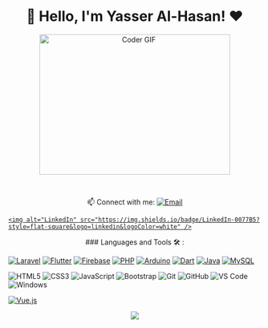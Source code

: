 <h1 align="center">🚀 Hello, I'm Yasser Al-Hasan! ♥</h1>
<p align="center">
  <img src="https://media.giphy.com/media/SWoSkN6DxTszqIKEqv/giphy.gif" alt="Coder GIF" width="380" height="280">
</p>
<br/>
<p align="center">
  📫 Connect with me: 
  <a href="mailto:yasseralhassan942@gmail.com">
    <img alt="Email" src="https://img.shields.io/badge/Email-D14836?style=flat-square&logo=gmail&logoColor=white" />
  </a>
  <a href="https://www.linkedin.com/in/yasser-el-hasan-ab1999212/">
  
    
    <img alt="LinkedIn" src="https://img.shields.io/badge/LinkedIn-0077B5?style=flat-square&logo=linkedin&logoColor=white" />
  </a>
</p>
<p align="center">
  ### Languages and Tools 🛠 : 
  
  [![Laravel](https://img.shields.io/badge/-Laravel-%23FF2D20?style=flat-square&logo=Laravel&logoColor=ffffff)](https://github.com/laravel/laravel)
  [![Flutter](https://img.shields.io/badge/-Flutter-%2302569B?style=flat-square&logo=Flutter&logoColor=ffffff)](https://github.com/flutter/flutter)
  [![Firebase](https://img.shields.io/badge/-Firebase-%23FFCA28?style=flat-square&logo=Firebase&logoColor=ffffff)](https://github.com/firebase/firebase-ios-sdk)
  [![PHP](https://img.shields.io/badge/-PHP-%23777BB4?style=flat-square&logo=PHP&logoColor=ffffff)](https://github.com/php/php-src)
  [![Arduino](https://img.shields.io/badge/-Arduino-%2300979D?style=flat-square&logo=Arduino&logoColor=ffffff)](https://github.com/arduino/Arduino)
  [![Dart](https://img.shields.io/badge/-Dart-%230175C2?style=flat-square&logo=Dart&logoColor=ffffff)](https://github.com/dart-lang)
  [![Java](https://img.shields.io/badge/-Java-%23007396?style=flat-square&logo=Java&logoColor=ffffff)](https://github.com/topics/java)
  [![MySQL](https://img.shields.io/badge/-MySQL-%2300758F?style=flat-square&logo=MySQL&logoColor=ffffff)](https://github.com/mysql/mysql-server)
  
  ![HTML5](https://img.shields.io/badge/-HTML5-%23E44D27?style=flat-square&logo=html5&logoColor=ffffff)
  ![CSS3](https://img.shields.io/badge/-CSS3-%231572B6?style=flat-square&logo=css3)
  ![JavaScript](https://img.shields.io/badge/-JavaScript-black?style=flat-square&logo=javascript)
  ![Bootstrap](https://img.shields.io/badge/-Bootstrap-563D7C?style=flat-square&logo=Bootstrap)
  ![Git](https://img.shields.io/badge/-Git-%23F05032?style=flat-square&logo=git&logoColor=%23ffffff)
  ![GitHub](https://img.shields.io/badge/-GitHub-181717?style=flat-square&logo=github)
  ![VS Code](http://img.shields.io/badge/-VS%20Code-007ACC?style=flat-square&logo=visual-studio-code&logoColor=ffffff)
  ![Windows](http://img.shields.io/badge/-Windows-0078D6?style=flat-square&logo=windows&logoColor=ffffff)
  
  [![Vue.js](https://img.shields.io/badge/-Vue.js-%234FC08D?style=flat-square&logo=Vue.js&logoColor=ffffff)](https://vuejs.org/)
</p>
<p align="center">
  <img src="https://readme-typing-svg.demolab.com/?lines=Hello%2C+I'm+Yasser+Al-Hasan!;I'm+a+computer+engineer;Welcome+to+my+profile!" style="color:mix" />
</p>
